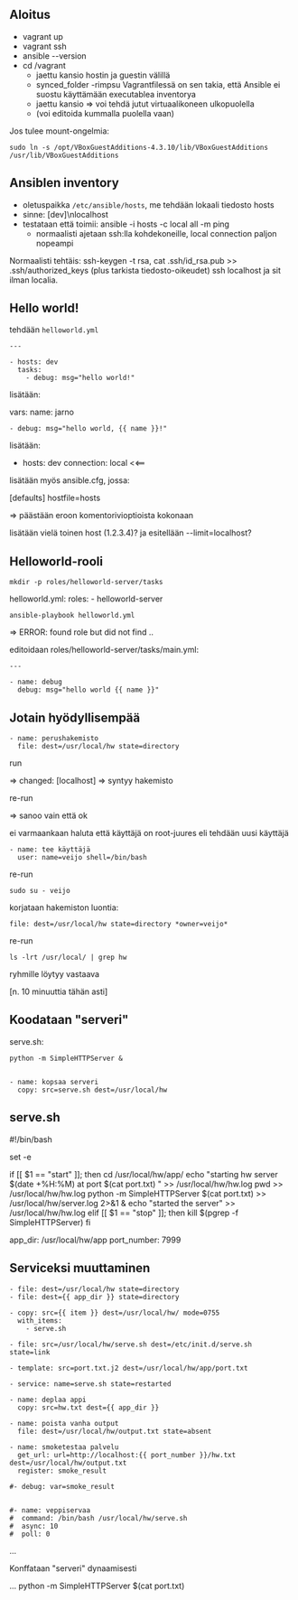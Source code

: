 
Aloitus
-------

   * vagrant up
   * vagrant ssh
   * ansible --version
   * cd /vagrant
      * jaettu kansio hostin ja guestin välillä
      * synced_folder -rimpsu Vagrantfilessä on sen takia, että Ansible ei suostu käyttämään executablea inventorya
      * jaettu kansio => voi tehdä jutut virtuaalikoneen ulkopuolella
      * (voi editoida kummalla puolella vaan)


Jos tulee mount-ongelmia:

    sudo ln -s /opt/VBoxGuestAdditions-4.3.10/lib/VBoxGuestAdditions /usr/lib/VBoxGuestAdditions

Ansiblen inventory
------------------

   * oletuspaikka `/etc/ansible/hosts`, me tehdään lokaali tiedosto hosts
   * sinne: [dev]\nlocalhost 
   * testataan että toimii: ansible -i hosts -c local all -m ping
      * normaalisti ajetaan ssh:lla kohdekoneille, local connection paljon nopeampi

Normaalisti tehtäis: ssh-keygen -t rsa, cat .ssh/id_rsa.pub >> .ssh/authorized_keys (plus
tarkista tiedosto-oikeudet) ssh localhost ja sit ilman localia.

Hello world!
------------

tehdään `helloworld.yml`

    ---

    - hosts: dev
      tasks: 
        - debug: msg="hello world!"


lisätään:

  vars:
    name: jarno

    - debug: msg="hello world, {{ name }}!"


lisätään:

- hosts: dev
  connection: local <<==

lisätään myös ansible.cfg, jossa:

[defaults]
hostfile=hosts

=> päästään eroon komentorivioptioista kokonaan

lisätään vielä toinen host (1.2.3.4)? ja esitellään --limit=localhost?


Helloworld-rooli
----------------

    mkdir -p roles/helloworld-server/tasks

helloworld.yml:
    roles:
      - helloworld-server

    ansible-playbook helloworld.yml
    
=> ERROR: found role but did not find ..

editoidaan roles/helloworld-server/tasks/main.yml:

    ---
    
    - name: debug
      debug: msg="hello world {{ name }}" 

Jotain hyödyllisempää
---------------------

    - name: perushakemisto
      file: dest=/usr/local/hw state=directory

run

=> changed: [localhost] => syntyy hakemisto

re-run

=> sanoo vain että ok


ei varmaankaan haluta että käyttäjä on root-juures eli tehdään
uusi käyttäjä


    - name: tee käyttäjä
      user: name=veijo shell=/bin/bash

re-run

    sudo su - veijo

korjataan hakemiston luontia:

    file: dest=/usr/local/hw state=directory *owner=veijo*

re-run

    ls -lrt /usr/local/ | grep hw
         

ryhmille löytyy vastaava

[n. 10 minuuttia tähän asti]

Koodataan "serveri"
-------------------

serve.sh:

    python -m SimpleHTTPServer &


    - name: kopsaa serveri
      copy: src=serve.sh dest=/usr/local/hw





serve.sh
--------
#!/bin/bash

set -e

if [[ $1 == "start" ]]; then
  cd /usr/local/hw/app/
  echo "starting hw server $(date +%H:%M) at port $(cat port.txt) " >> /usr/local/hw/hw.log
  pwd >> /usr/local/hw/hw.log
  python -m SimpleHTTPServer $(cat port.txt) >> /usr/local/hw/server.log 2>&1 &
  echo "started the server" >> /usr/local/hw/hw.log
elif [[ $1 == "stop" ]]; then
  kill $(pgrep -f SimpleHTTPServer)
fi

app_dir: /usr/local/hw/app
port_number: 7999


Serviceksi muuttaminen
----------------------

    - file: dest=/usr/local/hw state=directory
    - file: dest={{ app_dir }} state=directory
    
    - copy: src={{ item }} dest=/usr/local/hw/ mode=0755
      with_items:
        - serve.sh
    
    - file: src=/usr/local/hw/serve.sh dest=/etc/init.d/serve.sh state=link
    
    - template: src=port.txt.j2 dest=/usr/local/hw/app/port.txt
    
    - service: name=serve.sh state=restarted
    
    - name: deplaa appi
      copy: src=hw.txt dest={{ app_dir }}
    
    - name: poista vanha output
      file: dest=/usr/local/hw/output.txt state=absent
    
    - name: smoketestaa palvelu
      get_url: url=http://localhost:{{ port_number }}/hw.txt dest=/usr/local/hw/output.txt
      register: smoke_result
    
    #- debug: var=smoke_result
    
    
    #- name: veppiservaa
    #  command: /bin/bash /usr/local/hw/serve.sh
    #  async: 10
    #  poll: 0






...

Konffataan "serveri" dynaamisesti

...
python -m SimpleHTTPServer $(cat port.txt)


